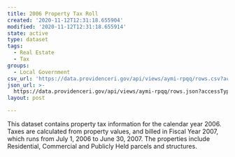 ```yaml
---
title: 2006 Property Tax Roll
created: '2020-11-12T12:31:18.655904'
modified: '2020-11-12T12:31:18.655914'
state: active
type: dataset
tags:
  - Real Estate
  - Tax
groups:
  - Local Government
csv_url: 'https://data.providenceri.gov/api/views/aymi-rpqq/rows.csv?accessType=DOWNLOAD'
json_url: >-
  https://data.providenceri.gov/api/views/aymi-rpqq/rows.json?accessType=DOWNLOAD
layout: post

---
```

This dataset contains property tax information for the calendar year 2006. Taxes are calculated from property values, and billed in Fiscal Year 2007, which runs from July 1, 2006 to June 30, 2007. The properties include Residential, Commercial and Publicly Held parcels and structures.
